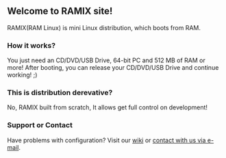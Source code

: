 ## Welcome to RAMIX site!

RAMIX(RAM Linux) is mini Linux distribution, which boots from RAM.

### How it works?

You just need an CD/DVD/USB Drive, 64-bit PC and 512 MB of RAM or more!
After booting, you can release your CD/DVD/USB Drive and continue working! ;)

### This is distribution derevative?

No, RAMIX built from scratch, It allows get full control on development!

### Support or Contact

Have problems with configuration? Visit our [wiki](https://github.com/ramixlinux/ramix/wiki) or [contact with us via e-mail](ramixlinux@mail.ru).
